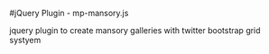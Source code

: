 #jQuery Plugin - mp-mansory.js

jquery plugin to create mansory galleries with twitter bootstrap grid systyem